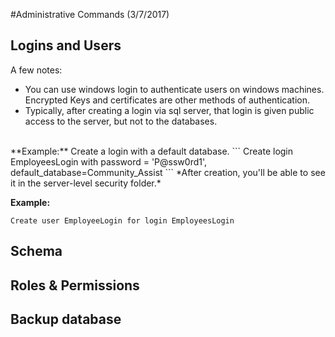
#Administrative Commands (3/7/2017)

## Logins and Users
A few notes: 
- You can use windows login to authenticate users on windows machines. Encrypted Keys and certificates are other methods of authentication. 
- Typically, after creating a login via sql server, that login is given public access to the server, but not to the databases. 

<br/>
**Example:** Create a login with a default database. 
```
Create login EmployeesLogin with password = 'P@ssw0rd1', default_database=Community_Assist
```
*After creation, you'll be able to see it in the server-level security folder.* 

**Example:**
```
Create user EmployeeLogin for login EmployeesLogin 
```


## Schema
## Roles & Permissions
## Backup database

